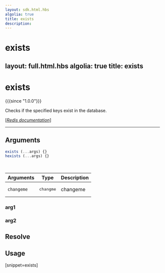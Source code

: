 ```yaml
---
layout: sdk.html.hbs
algolia: true
title: exists
description:
---
```


# exists
layout: full.html.hbs
algolia: true
title: exists
---

# exists

{{{since "1.0.0"}}}

Checks if the specified keys exist in the database.

[[_Redis documentation_]](https://redis.io/commands/exists)

---

## Arguments

```js
exists (...args) {}
hexists (...args) {}

```

<br/>

| Arguments    | Type    | Description |
|--------------|---------|-------------|
| ``changeme`` | <pre>changme</pre> | changeme    |

### arg1

### arg2

## Resolve

## Usage

[snippet=exists]
